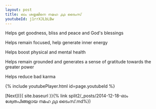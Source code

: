 ```yaml
---
layout: post
title: ഓം ശതൃജിനെ നമഹ ൧൧ ടൈംസ്
youtubeId: j1rrXJLbLBw
---
```

 
 
Helps get goodness, bliss and peace and God's blessings
 
Helps remain focused, help generate inner energy 
 
Helps boost physical and mental health 
 
Helps remain grounded and generates a sense of gratitude towards the greater power 
 
Helps reduce bad karma
 
 
 
 


{% include youtubePlayer.html id=page.youtubeId %}
 
[Next]({{ site.baseurl }}{% link  split2/_posts/2014-12-18-ഓം ശ്വേതപിങ്ങളായ നമഹ ൧൧ ടൈംസ്.md%})
 
